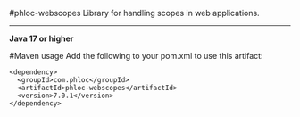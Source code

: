 #phloc-webscopes
Library for handling scopes in web applications.

------------------------------------------------------------

**Java 17 or higher** 

#Maven usage
Add the following to your pom.xml to use this artifact:
```
<dependency>
  <groupId>com.phloc</groupId>
  <artifactId>phloc-webscopes</artifactId>
  <version>7.0.1</version>
</dependency>
```
